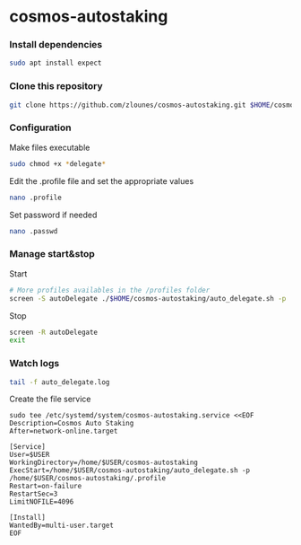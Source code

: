 # cosmos-autostaking

### Install dependencies

```bash
sudo apt install expect
```

### Clone this repository
```bash
git clone https://github.com/zlounes/cosmos-autostaking.git $HOME/cosmos-autostaking && cd cosmos-autostaking
```

### Configuration

Make files executable
```bash
sudo chmod +x *delegate*
```

Edit the .profile file and set the appropriate values
```bash
nano .profile
```

Set password if needed
```bash
nano .passwd
```

### Manage start&stop

Start
```bash
# More profiles availables in the /profiles folder
screen -S autoDelegate ./$HOME/cosmos-autostaking/auto_delegate.sh -p .profile
```

Stop
```bash
screen -R autoDelegate
exit
```

### Watch logs
```bash
tail -f auto_delegate.log
```

Create the file service
```
sudo tee /etc/systemd/system/cosmos-autostaking.service <<EOF
Description=Cosmos Auto Staking
After=network-online.target

[Service]
User=$USER
WorkingDirectory=/home/$USER/cosmos-autostaking
ExecStart=/home/$USER/cosmos-autostaking/auto_delegate.sh -p /home/$USER/cosmos-autostaking/.profile
Restart=on-failure
RestartSec=3
LimitNOFILE=4096

[Install]
WantedBy=multi-user.target
EOF
```